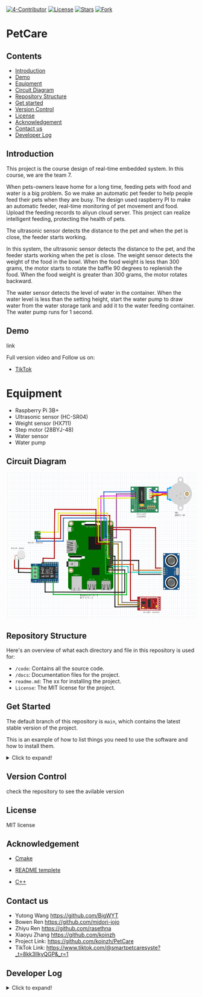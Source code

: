 
[![4-Contributor](https://img.shields.io/badge/Contributors%20-4-brightgreen.svg?style=flat-square)](https://github.com/koinzh/PetCare/graphs/contributors)     [![License](https://img.shields.io/badge/License%20-MIT-red.svg?style=flat-square)](https://github.com/koinzh/PetCare/blob/main/LICENSE) 
[![Stars](https://img.shields.io/badge/Stars%20-0-yellow.svg?style=flat-square)](https://github.com/koinzh/PetCare/stargazers) 
[![Fork](https://img.shields.io/badge/Fork%20-0-blue.svg?style=flat-square)](https://github.com/koinzh/PetCare/forks) 

# PetCare

## Contents
- [Introduction](#introduction)
- [Demo](#demo)
- [Equipment](#equipment)
- [Circuit Diagram](#circuit-diagram)
- [Repository Structure](#Repository-Structure)
- [Get started](#get-started)
- [Version Control](#version-controrl)
- [License](#license)
- [Acknowledgement](#acknowledgement)
- [Contact us](#contact-us)
- [Developer Log](#developer-log)



## Introduction
This project is the course design of real-time embedded system. In this course, we are the team 7. 

When pets-owners leave home for a long time, feeding pets with food and water is a big problem. So we make an automatic pet feeder to help people feed their pets when they are busy. The design used raspberry PI to make an automatic feeder, real-time monitoring of pet movement and food. Upload the feeding records to aliyun cloud server. This project can realize intelligent feeding, protecting the health of pets.

The ultrasonic sensor detects the distance to the pet and when the pet is close, the feeder starts working.

In this system, the ultrasonic sensor detects the distance to the pet, and the feeder starts working when the pet is close. The weight sensor detects the weight of the food in the bowl. When the food weight is less than 300 grams, the motor starts to rotate the baffle 90 degrees to replenish the food. When the food weight is greater than 300 grams, the motor rotates backward. 

The water sensor detects the level of water in the container. When the water level is less than the setting height, start the water pump to draw water from the water storage tank and add it to the water feeding container. The water pump runs for 1 second. 


## Demo
link

Full version video and Follow us on: 
* [TikTok](https://www.tiktok.com/@smartpetcaresyste?_t=8kk3llkyQGP&_r=1)


# Equipment
* Raspberry Pi 3B+ 
* Ultrasonic sensor (HC-SR04)
* Weight sensor (HX711)
* Step motor (28BYJ-48)
* Water sensor
* Water pump


## Circuit Diagram
![circuit diagram](docs/circuit-diagram.png)


## Repository Structure
Here's an overview of what each directory and file in this repository is used for:

- `/code`: Contains all the source code.
- `/docs`: Documentation files for the project.
- `readme.md`: The xx for installing the project.
- `License`: The MIT license for the project.


## Get Started
The default branch of this repository is `main`, which contains the latest stable version of the project. 

This is an example of how to list things you need to use the software and how to install them. 

<details>
  <summary>Click to expand!</summary>
  
  * Git
    ```sh
    sudo apt-get update && upgrade
    ```  
    ```
    sudo apt-get install git-core
    ```
    
  * Cmake
    ```sh
    sudo apt-get install cmake 
    ```

  * pigpio
    ```sh
    git clone https://github.com/joan2937/pigpio
    ```
    ```
    cd pigpio
    ```
    ```
    sudo apt update
    sudo apt full-upgrade
    ```
    ```
    make
    sudo make install
    ```
    ```
    sudo pigpiod
    ```

    
  * Clone the project
    ```sh
    git clone https://github.com/koinzh/PetCare.git
    ```
  * Navigate to the project folder
    ```sh
    cd PetCare/codes/(updating)
    ```
    ```
    mkdir build
    ```
    ```
    cd build
    ```
  
  * Link the required files and libraries using CMake
    ```sh
    cmake ..
    ```
  
  * Build the CMake project
    ```sh
    make
    ```

  * Run application
    ```sh
    ./PetCare
    ```
</details>


## Version Control
check the repository to see the avilable version


## License
MIT license


## Acknowledgement
* [Cmake](https://cmake.org/cmake/help/latest/guide/tutorial/index.html#a-basic-starting-point-step-1)

* [README templete](https://github.com/othneildrew/Best-README-Template)

* [C++](https://www.learncpp.com/)


## Contact us 
* Yutong Wang https://github.com/BigWYT
* Bowen Ren https://github.com/midori-jojo
* Zhiyu Ren https://github.com/rasethna
* Xiaoyu Zhang https://github.com/koinzh
* Project Link: https://github.com/koinzh/PetCare
* TikTok Link: https://www.tiktok.com/@smartpetcaresyste?_t=8kk3llkyQGP&_r=1


## Developer Log

<details>
  <summary>Click to expand!</summary>

  * Date: 2024-03-05

    Creat petCare repository. Updated readme file and license in main branch. Creat develop branch.

  * Date: 2024-03-06

    Upload code of weight sensor in develop branch.

  * Date: 2024-03-07

    Updated cmake file. Upload code of ultrasonic sensor and motor.

  * Date: 2024-03-12

    Change wring to pigpio of motor and ultrasonic sensor.

  * Date: 2024-03-17

    Updated code of weight sensor.

  * Date: 2024-03-19

    Set aliyun cloud server.

  * Date: 2024-04-09

    Updated code of sensor test (thread, callback, io).

  * Date: 2024-04-10

    Updated readme file (introduction, equipment, object).

  * Date: 2024-04-12

    Merge branch newlib to branch develop.

  * Date: 2024-04-13

    Debug test code for weight sensor.

</details>